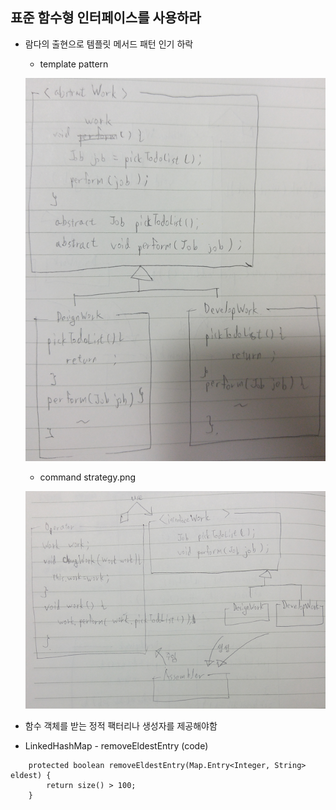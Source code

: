 ## 표준 함수형 인터페이스를 사용하라
* 람다의 출현으로 템플릿 메서드 패턴 인기 하락
  - template pattern
  
  ![](template.png)
  
  - command strategy.png
  
  ![](command_strategy.png)
* 함수 객체를 받는 정적 팩터리나 생성자를 제공해야함
* LinkedHashMap - removeEldestEntry (code)
```
    protected boolean removeEldestEntry(Map.Entry<Integer, String> eldest) {
        return size() > 100;
    }
```


